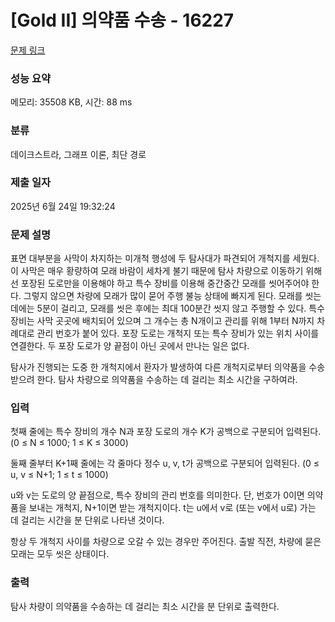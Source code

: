 # [Gold II] 의약품 수송 - 16227 

[문제 링크](https://www.acmicpc.net/problem/16227) 

### 성능 요약

메모리: 35508 KB, 시간: 88 ms

### 분류

데이크스트라, 그래프 이론, 최단 경로

### 제출 일자

2025년 6월 24일 19:32:24

### 문제 설명

<p>표면 대부분을 사막이 차지하는 미개척 행성에 두 탐사대가 파견되어 개척지를 세웠다. 이 사막은 매우 황량하여 모래 바람이 세차게 불기 때문에 탐사 차량으로 이동하기 위해선 포장된 도로만을 이용해야 하고 특수 장비를 이용해 중간중간 모래를 씻어주어야 한다. 그렇지 않으면 차량에 모래가 많이 묻어 주행 불능 상태에 빠지게 된다. 모래를 씻는 데에는 5분이 걸리고, 모래를 씻은 후에는 최대 100분간 씻지 않고 주행할 수 있다. 특수 장비는 사막 곳곳에 배치되어 있으며 그 개수는 총 N개이고 관리를 위해 1부터 N까지 차례대로 관리 번호가 붙어 있다. 포장 도로는 개척지 또는 특수 장비가 있는 위치 사이를 연결한다. 두 포장 도로가 양 끝점이 아닌 곳에서 만나는 일은 없다.</p>

<p><meta charset="utf-8"></p>

<p>탐사가 진행되는 도중 한 개척지에서 환자가 발생하여 다른 개척지로부터 의약품을 수송받으려 한다. 탐사 차량으로 의약품을 수송하는 데 걸리는 최소 시간을 구하여라.</p>

### 입력 

 <p>첫째 줄에는 특수 장비의 개수 N과 포장 도로의 개수 K가 공백으로 구분되어 입력된다. (0 ≤ N ≤ 1000; 1 ≤ K ≤ 3000)</p>

<p><meta charset="utf-8"></p>

<p>둘째 줄부터 K+1째 줄에는 각 줄마다 정수 u, v, t가 공백으로 구분되어 입력된다. (0 ≤ u, v ≤ N+1; 1 ≤ t ≤ 1000)</p>

<p>u와 v는 도로의 양 끝점으로, 특수 장비의 관리 번호를 의미한다. 단, 번호가 0이면 의약품을 보내는 개척지, N+1이면 받는 개척지이다. t는 u에서 v로 (또는 v에서 u로) 가는 데 걸리는 시간을 분 단위로 나타낸 것이다.</p>

<p>항상 두 개척지 사이를 차량으로 오갈 수 있는 경우만 주어진다. 출발 직전, 차량에 묻은 모래는 모두 씻은 상태이다.</p>

### 출력 

 <p>탐사 차량이 의약품을 수송하는 데 걸리는 최소 시간을 분 단위로 출력한다.</p>

<p><meta charset="utf-8"></p>

